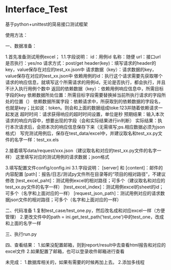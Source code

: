# Interface_Test
基于python+unittest的简易接口测试框架

使用方法：

一、数据准备： 

1.首先准备测试用例excel； 
	1.1.字段说明： 
		id：用例id 
		名称：随便 
		url：接口url 
		是否执行：yes/no
		请求方式：post/get 
		header(key)：填写请求的header的key，value保存在对应的test_xx.json中
		请求数据（key）：请求数据的key，value保存在对应的test_xx.json中
		依赖用例的id：执行这个请求需要先获取哪个请求的响应信息，就填写这个所需请求的用例id，无论是否执行，都会执行，并且不计入执行用例个数中 
		返回的依赖数据（key）：依赖用例响应信息中，所需目标字段的key 
		依赖数据所处位置：所需目标字段需要替换掉当前所执行请求的字段所处的位置（）
		依赖数据所属字段：依赖请求中，所获取到的依赖数据的字段名，也就是key；比如说：token。则会和上面的数据组成toke:123并随着依赖请求一起发送 
		超时时间：请求获得响应的超时时间设置，单位是秒 
		预期结果：输入本次请求的响应内容中，想要出现的字段（会和实际结果进行in判断） 
		实际结果：执行本次请求后，会把本次的响应信息保存下来（无需填写;ps.相应数据必须为json格式） 
	写完测试用例后，保存在test_data/excel中，并建议取名和test_xx.py文件的名字一样：test_xx.els

2.接着填写data/request/xxx.json（建议取名和对应的test_xx.py文件的名字一样） 这里填写对应的测试用例的请求数据；json格式


3.填写配置文件config/config.ini 
	3.1.字段说明： 
	[server] 和 [content]：邮件的内容配置 
	[path]：报告/日志/测试py文件所在目录等的“项目的相对路径”，不建议修改 
	[test_excel_paht]：测试用例excel的相对路径；可多个（建议取名和对应的test_xx.py文件的名字一样） 
	[test_excel_index]：测试用例excel的sheet的id；可多个（名字和上面对应的一样） 
	[request_json_path]：测试用例对应的请求数据json文件的相对路径；可多个（名字和上面对应的一样） 

二、代码准备 
	1.复制test_case/test_one.py，然后改名成和对应excel一样（方便管理） 
	2.更改文件中的path = ini.get_test_path('test_one')中的test_one，改成和上面的名字一样

三、执行run.py

四、查看结果： 
	1.如果没配置邮箱，则到report/result中去查看html报告和对应的excel文件
	2.如果配置了邮箱，也可以登录收件邮箱进行查看
	
未完成：
	1.数据库相关的，如果有需要的时候再加上去。
	2.添加多线程
